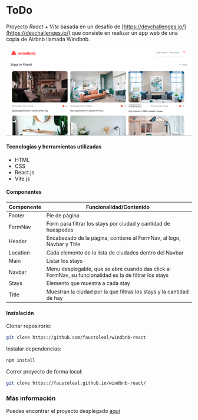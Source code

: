 # ToDo

Proyecto _React + Vite_ basada en un desafío de [https://devchallenges.io/](https://devchallenges.io/) que consiste en realizar un app web de una copia de Airbnb llamada Windbnb.

![Escritorio](img/windbnb-desktop.png)

#### Tecnologías y herramientas utilizadas

- HTML
- CSS
- React.js
- Vite.js

#### Componentes

| Componente | Funcionalidad/Contenido                                                                                |
| ---------- | ------------------------------------------------------------------------------------------------------ |
| Footer     | Pie de página                                                                                          |
| FormNav    | Form para filtrar los stays por ciudad y cantidad de huespedes                                         |
| Header     | Encabezado de la página, contiene al FormNav, al logo, Navbar y Title                                  |
| Location   | Cada elemento de la lista de ciudades dentro del Navbar                                                |
| Main       | Listar los stays                                                                                       |
| Navbar     | Menu desplegable, que se abre cuando das click al FormNav, su funcionalidad es la de filtrar los stays |
| Stays      | Elemento que muestra a cada stay                                                                       |
| Title      | Muestran la ciudad por la que filtras los stays y la cantidad de hay                                   |

#### Instalación

Clonar reposirorio:

```bash
git clone https://github.com/faustoleal/windbnb-react
```

Instalar dependencias:

```bash
npm install
```

Correr proyecto de forma local:

```bash
git clone https://faustoleal.github.io/windbnb-react/
```

### Más información

Puedes encontrar el proyecto desplegado [aquí](https://faustoleal.github.io/windbnb-react/)
